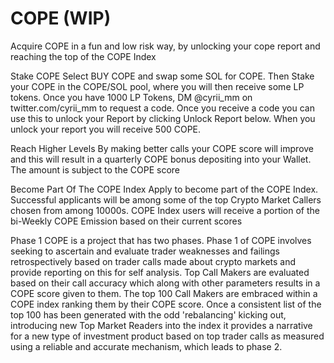 # COPE (WIP)

Acquire COPE in a fun and low risk way, by unlocking your cope report and reaching the top of the COPE Index

Stake COPE
Select BUY COPE and swap some SOL for COPE. Then Stake your COPE in the COPE/SOL pool, where you will then receive some LP tokens. Once you have 1000 LP Tokens, DM @cyrii_mm on twitter.com/cyrii_mm to request a code. Once you receive a code you can use this to unlock your Report by clicking Unlock Report below. When you unlock your report you will receive 500 COPE.


Reach Higher Levels
By making better calls your COPE score will improve and this will result in a quarterly COPE bonus depositing into your Wallet. The amount is subject to the COPE score

Become Part Of The COPE Index
Apply to become part of the COPE Index. Successful applicants will be among some of the top Crypto Market Callers chosen from among 10000s. COPE Index users will receive a portion of the bi-Weekly COPE Emission based on their current scores

Phase 1
COPE is a project that has two phases. Phase 1 of COPE involves seeking to ascertain and evaluate trader weaknesses and failings retrospectively based on trader calls made about crypto markets and provide reporting on this for self analysis. Top Call Makers are evaluated based on their call accuracy which along with other parameters results in a COPE score given to them. The top 100 Call Makers are embraced within a COPE index ranking them by their COPE score. Once a consistent list of the top 100 has been generated with the odd 'rebalancing' kicking out, introducing new Top Market Readers into the index it provides a narrative for a new type of investment product based on top trader calls as measured using a reliable and accurate mechanism, which leads to phase 2.



